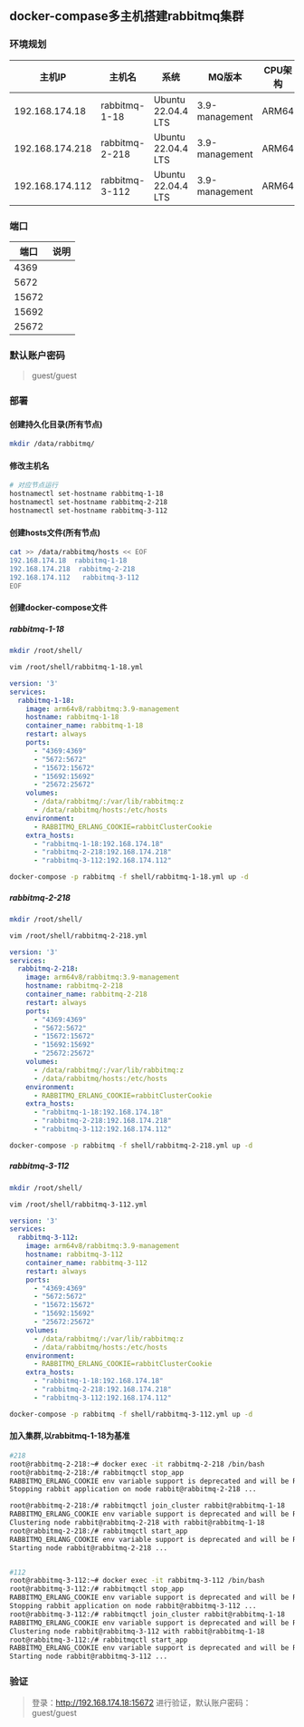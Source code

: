 ## docker-compase多主机搭建rabbitmq集群

### 环境规划

| 主机IP          | 主机名         | 系统               | MQ版本         | CPU架构 | 说明 |
| --------------- | -------------- | ------------------ | -------------- | ------- | ---- |
| 192.168.174.18  | rabbitmq-1-18  | Ubuntu 22.04.4 LTS | 3.9-management | ARM64   |      |
| 192.168.174.218 | rabbitmq-2-218 | Ubuntu 22.04.4 LTS | 3.9-management | ARM64   |      |
| 192.168.174.112 | rabbitmq-3-112 | Ubuntu 22.04.4 LTS | 3.9-management | ARM64   |      |

### 端口

| 端口  | 说明 |
| ----- | ---- |
| 4369  |      |
| 5672  |      |
| 15672 |      |
| 15692 |      |
| 25672 |      |

### 默认账户密码

> guest/guest

### 部署

#### 创建持久化目录(所有节点)

```bash
mkdir /data/rabbitmq/
```

#### 修改主机名

```bash
# 对应节点运行
hostnamectl set-hostname rabbitmq-1-18
hostnamectl set-hostname rabbitmq-2-218
hostnamectl set-hostname rabbitmq-3-112
```

#### 创建hosts文件(所有节点)

```bash
cat >> /data/rabbitmq/hosts << EOF
192.168.174.18  rabbitmq-1-18
192.168.174.218  rabbitmq-2-218
192.168.174.112   rabbitmq-3-112
EOF
```

#### 创建docker-compose文件

##### rabbitmq-1-18

```bash
mkdir /root/shell/
```

```bash
vim /root/shell/rabbitmq-1-18.yml
```

```yaml
version: '3'
services:
  rabbitmq-1-18:
    image: arm64v8/rabbitmq:3.9-management
    hostname: rabbitmq-1-18
    container_name: rabbitmq-1-18
    restart: always
    ports:
      - "4369:4369"
      - "5672:5672"
      - "15672:15672"
      - "15692:15692"
      - "25672:25672"
    volumes:
      - /data/rabbitmq/:/var/lib/rabbitmq:z
      - /data/rabbitmq/hosts:/etc/hosts
    environment:
      - RABBITMQ_ERLANG_COOKIE=rabbitClusterCookie
    extra_hosts:
      - "rabbitmq-1-18:192.168.174.18"
      - "rabbitmq-2-218:192.168.174.218"
      - "rabbitmq-3-112:192.168.174.112"

```

```bash
docker-compose -p rabbitmq -f shell/rabbitmq-1-18.yml up -d
```


##### rabbitmq-2-218

```bash
mkdir /root/shell/
```

```bash
vim /root/shell/rabbitmq-2-218.yml
```

```yaml
version: '3'
services:
  rabbitmq-2-218:
    image: arm64v8/rabbitmq:3.9-management
    hostname: rabbitmq-2-218
    container_name: rabbitmq-2-218
    restart: always
    ports:
      - "4369:4369"
      - "5672:5672"
      - "15672:15672"
      - "15692:15692"
      - "25672:25672"
    volumes:
      - /data/rabbitmq/:/var/lib/rabbitmq:z
      - /data/rabbitmq/hosts:/etc/hosts
    environment:
      - RABBITMQ_ERLANG_COOKIE=rabbitClusterCookie
    extra_hosts:
      - "rabbitmq-1-18:192.168.174.18"
      - "rabbitmq-2-218:192.168.174.218"
      - "rabbitmq-3-112:192.168.174.112"

```

```bash
docker-compose -p rabbitmq -f shell/rabbitmq-2-218.yml up -d
```

##### rabbitmq-3-112

```bash
mkdir /root/shell/
```

```bash
vim /root/shell/rabbitmq-3-112.yml
```

```yaml
version: '3'
services:
  rabbitmq-3-112:
    image: arm64v8/rabbitmq:3.9-management
    hostname: rabbitmq-3-112
    container_name: rabbitmq-3-112
    restart: always
    ports:
      - "4369:4369"
      - "5672:5672"
      - "15672:15672"
      - "15692:15692"
      - "25672:25672"
    volumes:
      - /data/rabbitmq/:/var/lib/rabbitmq:z
      - /data/rabbitmq/hosts:/etc/hosts
    environment:
      - RABBITMQ_ERLANG_COOKIE=rabbitClusterCookie
    extra_hosts:
      - "rabbitmq-1-18:192.168.174.18"
      - "rabbitmq-2-218:192.168.174.218"
      - "rabbitmq-3-112:192.168.174.112"

```

```bash
docker-compose -p rabbitmq -f shell/rabbitmq-3-112.yml up -d
```

#### 加入集群,以rabbitmq-1-18为基准

```bash
#218 
root@rabbitmq-2-218:~# docker exec -it rabbitmq-2-218 /bin/bash
root@rabbitmq-2-218:/# rabbitmqctl stop_app
RABBITMQ_ERLANG_COOKIE env variable support is deprecated and will be REMOVED in a future version. Use the $HOME/.erlang.cookie file or the --erlang-cookie switch instead.
Stopping rabbit application on node rabbit@rabbitmq-2-218 ...

root@rabbitmq-2-218:/# rabbitmqctl join_cluster rabbit@rabbitmq-1-18
RABBITMQ_ERLANG_COOKIE env variable support is deprecated and will be REMOVED in a future version. Use the $HOME/.erlang.cookie file or the --erlang-cookie switch instead.
Clustering node rabbit@rabbitmq-2-218 with rabbit@rabbitmq-1-18
root@rabbitmq-2-218:/# rabbitmqctl start_app
RABBITMQ_ERLANG_COOKIE env variable support is deprecated and will be REMOVED in a future version. Use the $HOME/.erlang.cookie file or the --erlang-cookie switch instead.
Starting node rabbit@rabbitmq-2-218 ...


#112
root@rabbitmq-3-112:~# docker exec -it rabbitmq-3-112 /bin/bash
root@rabbitmq-3-112:/# rabbitmqctl stop_app
RABBITMQ_ERLANG_COOKIE env variable support is deprecated and will be REMOVED in a future version. Use the $HOME/.erlang.cookie file or the --erlang-cookie switch instead.
Stopping rabbit application on node rabbit@rabbitmq-3-112 ...
root@rabbitmq-3-112:/# rabbitmqctl join_cluster rabbit@rabbitmq-1-18
RABBITMQ_ERLANG_COOKIE env variable support is deprecated and will be REMOVED in a future version. Use the $HOME/.erlang.cookie file or the --erlang-cookie switch instead.
Clustering node rabbit@rabbitmq-3-112 with rabbit@rabbitmq-1-18
root@rabbitmq-3-112:/# rabbitmqctl start_app
RABBITMQ_ERLANG_COOKIE env variable support is deprecated and will be REMOVED in a future version. Use the $HOME/.erlang.cookie file or the --erlang-cookie switch instead.
Starting node rabbit@rabbitmq-3-112 ...

```

### 验证

> 登录：http://192.168.174.18:15672   进行验证，默认账户密码：guest/guest
